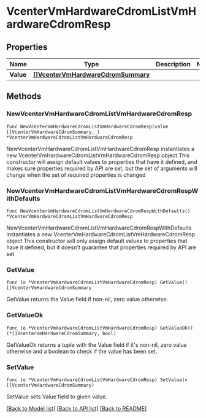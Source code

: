 # VcenterVmHardwareCdromListVmHardwareCdromResp

## Properties

Name | Type | Description | Notes
------------ | ------------- | ------------- | -------------
**Value** | [**[]VcenterVmHardwareCdromSummary**](VcenterVmHardwareCdromSummary.md) |  | 

## Methods

### NewVcenterVmHardwareCdromListVmHardwareCdromResp

`func NewVcenterVmHardwareCdromListVmHardwareCdromResp(value []VcenterVmHardwareCdromSummary, ) *VcenterVmHardwareCdromListVmHardwareCdromResp`

NewVcenterVmHardwareCdromListVmHardwareCdromResp instantiates a new VcenterVmHardwareCdromListVmHardwareCdromResp object
This constructor will assign default values to properties that have it defined,
and makes sure properties required by API are set, but the set of arguments
will change when the set of required properties is changed

### NewVcenterVmHardwareCdromListVmHardwareCdromRespWithDefaults

`func NewVcenterVmHardwareCdromListVmHardwareCdromRespWithDefaults() *VcenterVmHardwareCdromListVmHardwareCdromResp`

NewVcenterVmHardwareCdromListVmHardwareCdromRespWithDefaults instantiates a new VcenterVmHardwareCdromListVmHardwareCdromResp object
This constructor will only assign default values to properties that have it defined,
but it doesn't guarantee that properties required by API are set

### GetValue

`func (o *VcenterVmHardwareCdromListVmHardwareCdromResp) GetValue() []VcenterVmHardwareCdromSummary`

GetValue returns the Value field if non-nil, zero value otherwise.

### GetValueOk

`func (o *VcenterVmHardwareCdromListVmHardwareCdromResp) GetValueOk() (*[]VcenterVmHardwareCdromSummary, bool)`

GetValueOk returns a tuple with the Value field if it's non-nil, zero value otherwise
and a boolean to check if the value has been set.

### SetValue

`func (o *VcenterVmHardwareCdromListVmHardwareCdromResp) SetValue(v []VcenterVmHardwareCdromSummary)`

SetValue sets Value field to given value.



[[Back to Model list]](../README.md#documentation-for-models) [[Back to API list]](../README.md#documentation-for-api-endpoints) [[Back to README]](../README.md)


